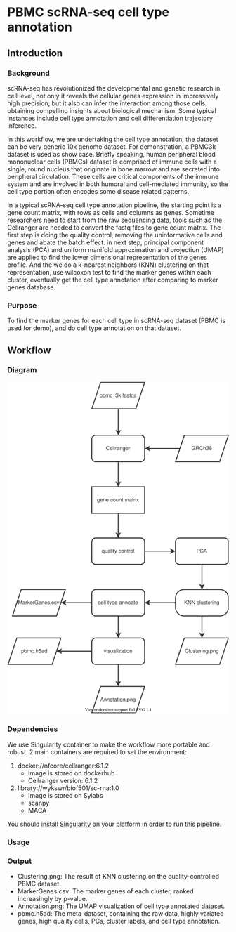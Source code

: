 # PBMC scRNA-seq cell type annotation
## Introduction
### Background
scRNA-seq has revolutionized the developmental and genetic research in cell level, not only it reveals the cellular genes expression in impressively high precision, but it also can infer the interaction among those cells, obtaining compelling insights about biological mechanism. Some typical instances include cell type annotation and cell differentiation trajectory inference.

In this workflow, we are undertaking the cell type annotation, the dataset can be very generic 10x genome dataset. For demonstration, a PBMC3k dataset is used as show case. Briefly speaking, human peripheral blood mononuclear cells (PBMCs) dataset is comprised of immune cells with a single, round nucleus that originate in bone marrow and are secreted into peripheral circulation. These cells are critical components of the immune system and are involved in both humoral and cell-mediated immunity, so the cell type portion often encodes some disease related patterns.

In a typical scRNA-seq cell type annotation pipeline, the starting point is a gene count matrix, with rows as cells and columns as genes. Sometime researchers need to start from the raw sequencing data, tools such as the Cellranger are needed to convert the fastq files to gene count matrix.
The first step is doing the quality control, removing the uninformative cells and genes and abate the batch effect. in next step, principal component analysis (PCA) and uniform manifold approximation and projection (UMAP) are applied to find the lower dimensional representation of the genes profile. And the we do a k-nearest neighbors (KNN) clustering on that representation, use wilcoxon test to find the marker genes within each cluster, eventually get the cell type annotation after comparing to marker genes database.

### Purpose
To find the marker genes for each cell type in scRNA-seq dataset (PBMC is used for demo), and do cell type annotation on that dataset.
## Workflow
### Diagram
![workflow](workflow.drawio.svg)
### Dependencies
We use Singularity container to make the workflow more portable and robust. 2 main containers are required to set the environment:
1. docker://nfcore/cellranger:6.1.2
    * Image is stored on dockerhub
    * Cellranger version: 6.1.2
2. library://wykswr/biof501/sc-rna:1.0
    * Image is stored on Sylabs
    * scanpy
    * MACA

You should [install Singularity](https://docs.sylabs.io/guides/3.0/user-guide/installation.html) on your platform in order to run this pipeline.
### Usage
### Output
* Clustering.png: The result of KNN clustering on the quality-controlled PBMC dataset.
* MarkerGenes.csv: The marker genes of each cluster, ranked increasingly by p-value.
* Annotation.png: The UMAP visualization of cell type annotated dataset.
* pbmc.h5ad: The meta-dataset, containing the raw data, highly variated genes, high quality cells, PCs, cluster labels, and cell type annotation.